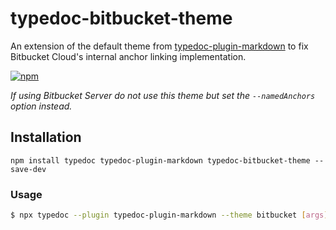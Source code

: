 # typedoc-bitbucket-theme

An extension of the default theme from [typedoc-plugin-markdown](https://github.com/tgreyuk/typedoc-plugin-markdown/tree/master/packages/typedoc-plugin-markdown) to fix Bitbucket Cloud's internal anchor linking implementation.

[![npm](https://img.shields.io/npm/v/typedoc-bitbucket-theme.svg)](https://www.npmjs.com/package/typedoc-bitbucket-theme)

_If using Bitbucket Server do not use this theme but set the `--namedAnchors` option instead._

## Installation

```shell
npm install typedoc typedoc-plugin-markdown typedoc-bitbucket-theme --save-dev
```

### Usage

```bash
$ npx typedoc --plugin typedoc-plugin-markdown --theme bitbucket [args]
```
